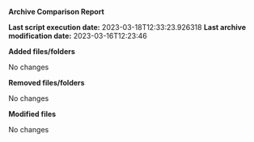 <b>Archive Comparison Report</b>

<b>Last script execution date:</b> 2023-03-18T12:33:23.926318
<b>Last archive modification date:</b> 2023-03-16T12:23:46

<b>Added files/folders</b>

No changes

<b>Removed files/folders</b>

No changes

<b>Modified files</b>

No changes

